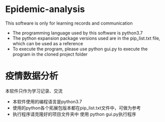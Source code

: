 # Epidemic-analysis
This software is only for learning records and communication
- The programming language used by this software is python3.7
- The python expansion package versions used are in the pip_list.txt file, which can be used as a reference
- To execute the program, please use python gui.py to execute the program in the cloned project folder
# 疫情数据分析
本软件只作为学习记录、交流
- 本软件使用的编程语言是python3.7
- 使用的python各个拓展包版本都在pip_list.txt文件中，可做为参考
- 执行程序请克隆好的项目文件夹中 使用 python gui.py执行程序
